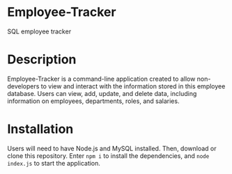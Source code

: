 # Employee-Tracker

SQL employee tracker

# Description

Employee-Tracker is a command-line application created to allow non-developers to view and interact with the information stored in this employee database. Users can view, add, update, and delete data, including information on employees, departments, roles, and salaries.

# Installation

Users will need to have Node.js and MySQL installed. Then, download or clone this repository. Enter `npm i` to install the dependencies, and `node index.js` to start the application.
